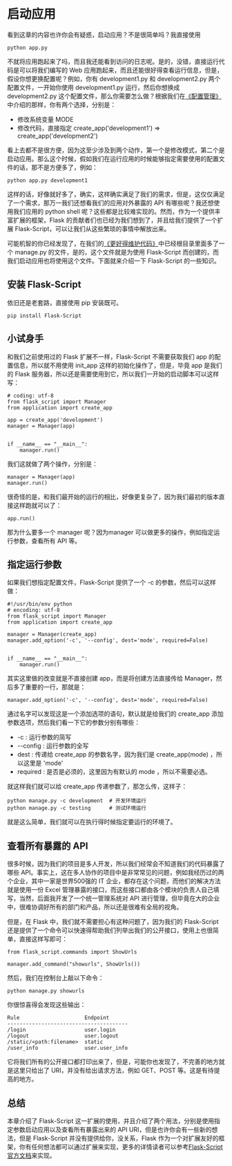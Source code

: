 # 启动应用

看到这章的内容也许你会有疑惑，启动应用？不是很简单吗？我直接使用 

	python app.py

不就将应用跑起来了吗，而且我还能看到访问的日志呢。是的，没错，直接运行代码是可以将我们编写的 Web 应用跑起来，而且还能很好得查看运行信息，但是，假设你想更换配置呢？例如，你有 development1.py 和 development2.py 两个配置文件，一开始你使用 development1.py 运行，然后你想换成 development2.py 这个配置文件，那么你需要怎么做？根据我们在[《配置管理》](chapter008.md)中介绍的那样，你有两个选择，分别是：

- 修改系统变量 MODE
- 修改代码，直接指定 create_app('development1') => create_app('development2')

看上去都不是很方便，因为这至少涉及到两个动作，第一个是修改模式，第二个是启动应用。那么这个时候，假如我们在运行应用的时候能够指定需要使用的配置文件的话，那不是方便多了，例如：

	python app.py development1

这样的话，好像就好多了，确实，这样确实满足了我们的需求，但是，这仅仅满足了一个需求，那万一我们还想看我们的应用对外暴露的 API 有哪些呢？我还想使用我们应用的 python shell 呢？这些都是比较难实现的。然而，作为一个提供丰富扩展的框架，Flask 的贡献者们也已经为我们想到了，并且给我们提供了一个扩展 Flask-Script，可以让我们从这些繁琐的事情中解放出来。

可能机智的你已经发现了，在我们的[《更好得维护代码》](chapter007.md)中已经根目录里面多了一个 manage.py 的文件，是的，这个文件就是为使用 Flask-Script 而创建的，而我们启动应用也将使用这个文件。下面就来介绍一下 Flask-Script 的一些知识。

## 安装 Flask-Script

依旧还是老套路，直接使用 pip 安装既可。

	pip install Flask-Script

## 小试身手

和我们之前使用过的 Flask 扩展不一样，Flask-Script 不需要获取我们 app 的配置信息，所以就不用使用 init_app 这样的初始化操作了，但是，毕竟 app 是我们的 Flask 服务器，所以还是需要使用到它，所以我们一开始的启动脚本可以这样写：

	# coding: utf-8
	from flask_script import Manager
	from application import create_app
	
	app = create_app('development')
	manager = Manager(app)
	
	
	if __name__ == "__main__":
	    manager.run()

我们这就做了两个操作，分别是：

	manager = Manager(app)
	manager.run()

很奇怪的是，和我们最开始的运行的相比，好像更复杂了，因为我们最初的版本直接这样跑就可以了：

	app.run()
	
那为什么要多一个 manager 呢？因为manager 可以做更多的操作，例如指定运行参数，查看所有 API 等。

## 指定运行参数

如果我们想指定配置文件，Flask-Script 提供了一个 -c 的参数，然后可以这样做：

	#!/usr/bin/env python
	# encoding: utf-8
	from flask_script import Manager
	from application import create_app
	
	manager = Manager(create_app)
	manager.add_option('-c', '--config', dest='mode', required=False)
	
	
	if __name__ == "__main__":
	    manager.run()

其实这里做的改变就是不直接创建 app，而是将创建方法直接传给 Manager，然后多了重要的一行，那就是：

	manager.add_option('-c', '--config', dest='mode', required=False)

通过名字可以发现这是一个添加选项的语句，默认就是给我们的 create_app 添加参数选项，然后我们看一下它的参数分别有哪些：

- -c : 运行参数的简写
- --config : 运行参数的全写
- dest : 传递给 create_app 的参数名字，因为我们是 create_app(mode) ，所以这里是 'mode'
- required : 是否是必须的，这里因为有默认的 mode ，所以不需要必选。

就这样我们就可以给 create_app 传递参数了，那怎么传，这样子：

	python manage.py -c development  # 开发环境运行
	python manage.py -c testing      # 测试环境运行
	
就是这么简单，我们就可以在执行得时候指定要运行的环境了。

## 查看所有暴露的 API

很多时候，因为我们的项目是多人开发，所以我们经常会不知道我们的代码暴露了哪些 API。事实上，这在多人协作的项目中是非常常见的问题，例如我经历过的两个企业，其中一家是世界500强的 IT 企业，都存在这个问题，而他们的解决方法就是使用一份 Excel 管理暴露的接口，而这些接口都由各个模块的负责人自己填写，当然，后面我开发了一个统一管理系统对 API 进行管理，但毕竟在大的企业中，很难协调好所有的部门和产品，所以还是很难有全局的视角。

但是，在 Flask 中，我们就不需要担心有这种问题了，因为我们的 Flask-Script 还是提供了一个命令可以快速得帮助我们列举出我们的公开接口，使用上也很简单，直接这样写即可：

	from flask_script.commands import ShowUrls
	
	manager.add_command("showurls", ShowUrls())
	
然后，我们在控制台上敲以下命令：

	python manage.py showurls
	
你很惊喜得会发现这些输出：

	Rule                     Endpoint
	---------------------------------------
	/login                   user.login
	/logout                  user.logout
	/static/<path:filename>  static
	/user_info               user.user_info

它将我们所有的公开接口都打印出来了，但是，可能你也发现了，不完善的地方就是这里只给出了 URI，并没有给出请求方法，例如 GET、POST 等。这是有待提高的地方。

## 总结

本章介绍了 Flask-Script 这一扩展的使用，并且介绍了两个用法，分别是使用指定参数启动应用以及查看所有暴露出来的 API URI，但是也许你会有一些新的想法，但是 Flask-Script 并没有提供给你，没关系，Flask 作为一个对扩展友好的框架，你有任何想法都可以通过扩展来实现，更多的详情读者可以参考[Flask-Script官方文档](https://flask-script.readthedocs.io/en/latest/)来实现。

